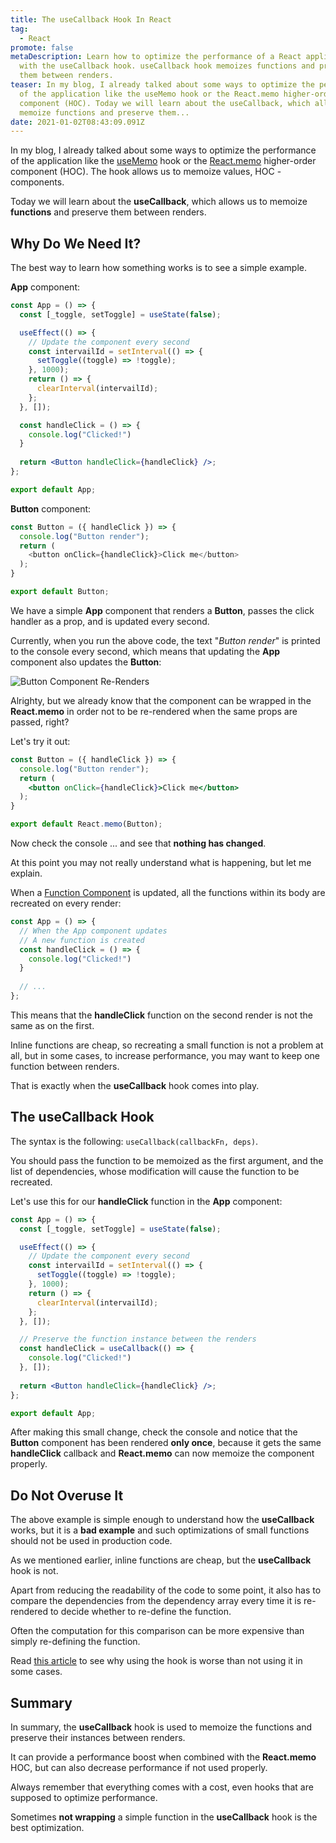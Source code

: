 ```yaml
---
title: The useCallback Hook In React
tag:
  - React
promote: false
metaDescription: Learn how to optimize the performance of a React application
  with the useCallback hook. useCallback hook memoizes functions and preserves
  them between renders.
teaser: In my blog, I already talked about some ways to optimize the performance
  of the application like the useMemo hook or the React.memo higher-order
  component (HOC). Today we will learn about the useCallback, which allows us to
  memoize functions and preserve them...
date: 2021-01-02T08:43:09.091Z
---
```

In my blog, I already talked about some ways to optimize the performance of the application like the [useMemo](/usememo-in-react/) hook or the [React.memo](/boost-performance-with-react-memo/) higher-order component (HOC). The hook allows us to memoize values, HOC - components.

Today we will learn about the **useCallback**, which allows us to memoize **functions** and preserve them between renders.

## Why Do We Need It?

The best way to learn how something works is to see a simple example.

**App** component:

```jsx
const App = () => {
  const [_toggle, setToggle] = useState(false);

  useEffect(() => {
    // Update the component every second
    const intervailId = setInterval(() => {
      setToggle((toggle) => !toggle);
    }, 1000);
    return () => {
      clearInterval(intervailId);
    };
  }, []);

  const handleClick = () => {
    console.log("Clicked!")
  }
  
  return <Button handleClick={handleClick} />;
};

export default App;
```

**Button** component:

```javascript
const Button = ({ handleClick }) => {
  console.log("Button render");
  return (
    <button onClick={handleClick}>Click me</button>
  );
}

export default Button;
```

We have a simple **App** component that renders a **Button**, passes the click handler as a prop, and is updated every second.

Currently, when you run the above code, the text "*Button render*" is printed to the console every second, which means that updating the **App** component also updates the **Button**:

![Button Component Re-Renders](/img/ezgif.com-gif-maker-9-.gif "Button Component Re-Renders")

Alrighty, but we already know that the component can be wrapped in the **React.memo** in order not to be re-rendered when the same props are passed, right? 

Let's try it out:

```jsx
const Button = ({ handleClick }) => {
  console.log("Button render");
  return (
    <button onClick={handleClick}>Click me</button>
  );
}

export default React.memo(Button);
```

Now check the console ... and see that **nothing has changed**.

At this point you may not really understand what is happening, but let me explain.

When a [Function Component](https://reactjs.org/docs/components-and-props.html) is updated, all the functions within its body are recreated on every render:

```javascript
const App = () => {
  // When the App component updates
  // A new function is created
  const handleClick = () => {
    console.log("Clicked!")
  }
  
  // ...
};
```

This means that the **handleClick** function on the second render is not the same as on the first.

Inline functions are cheap, so recreating a small function is not a problem at all, but in some cases, to increase performance, you may want to keep one function between renders.

That is exactly when the **useCallback** hook comes into play.

## The useCallback Hook

The syntax is the following: `useCallback(callbackFn, deps)`. 

You should pass the function to be memoized as the first argument, and the list of dependencies, whose modification will cause the function to be recreated.

Let's use this for our **handleClick** function in the **App** component:

```jsx
const App = () => {
  const [_toggle, setToggle] = useState(false);

  useEffect(() => {
    // Update the component every second
    const intervailId = setInterval(() => {
      setToggle((toggle) => !toggle);
    }, 1000);
    return () => {
      clearInterval(intervailId);
    };
  }, []);

  // Preserve the function instance between the renders
  const handleClick = useCallback(() => {
    console.log("Clicked!")
  }, []);
  
  return <Button handleClick={handleClick} />;
};

export default App;
```

After making this small change, check the console and notice that the **Button** component has been rendered **only once**, because it gets the same **handleClick** callback and **React.memo** can now memoize the component properly.

## Do Not Overuse It

The above example is simple enough to understand how the **useCallback** works, but it is a **bad example** and such optimizations of small functions should not be used in production code.

As we mentioned earlier, inline functions are cheap, but the **useCallback** hook is not.

Apart from reducing the readability of the code to some point, it also has to compare the dependencies from the dependency array every time it is re-rendered to decide whether to re-define the function. 

Often the computation for this comparison can be more expensive than simply re-defining the function.

Read [this article](https://kentcdodds.com/blog/usememo-and-usecallback) to see why using the hook is worse than not using it in some cases.

## Summary

In summary, the **useCallback** hook is used to memoize the functions and preserve their instances between renders.

It can provide a performance boost when combined with the **React.memo** HOC, but can also decrease performance if not used properly.

Always remember that everything comes with a cost, even hooks that are supposed to optimize performance.

Sometimes **not wrapping** a simple function in the **useCallback** hook is the best optimization.